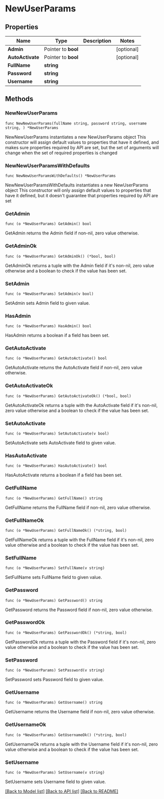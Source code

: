 # NewUserParams

## Properties

Name | Type | Description | Notes
------------ | ------------- | ------------- | -------------
**Admin** | Pointer to **bool** |  | [optional] 
**AutoActivate** | Pointer to **bool** |  | [optional] 
**FullName** | **string** |  | 
**Password** | **string** |  | 
**Username** | **string** |  | 

## Methods

### NewNewUserParams

`func NewNewUserParams(fullName string, password string, username string, ) *NewUserParams`

NewNewUserParams instantiates a new NewUserParams object
This constructor will assign default values to properties that have it defined,
and makes sure properties required by API are set, but the set of arguments
will change when the set of required properties is changed

### NewNewUserParamsWithDefaults

`func NewNewUserParamsWithDefaults() *NewUserParams`

NewNewUserParamsWithDefaults instantiates a new NewUserParams object
This constructor will only assign default values to properties that have it defined,
but it doesn't guarantee that properties required by API are set

### GetAdmin

`func (o *NewUserParams) GetAdmin() bool`

GetAdmin returns the Admin field if non-nil, zero value otherwise.

### GetAdminOk

`func (o *NewUserParams) GetAdminOk() (*bool, bool)`

GetAdminOk returns a tuple with the Admin field if it's non-nil, zero value otherwise
and a boolean to check if the value has been set.

### SetAdmin

`func (o *NewUserParams) SetAdmin(v bool)`

SetAdmin sets Admin field to given value.

### HasAdmin

`func (o *NewUserParams) HasAdmin() bool`

HasAdmin returns a boolean if a field has been set.

### GetAutoActivate

`func (o *NewUserParams) GetAutoActivate() bool`

GetAutoActivate returns the AutoActivate field if non-nil, zero value otherwise.

### GetAutoActivateOk

`func (o *NewUserParams) GetAutoActivateOk() (*bool, bool)`

GetAutoActivateOk returns a tuple with the AutoActivate field if it's non-nil, zero value otherwise
and a boolean to check if the value has been set.

### SetAutoActivate

`func (o *NewUserParams) SetAutoActivate(v bool)`

SetAutoActivate sets AutoActivate field to given value.

### HasAutoActivate

`func (o *NewUserParams) HasAutoActivate() bool`

HasAutoActivate returns a boolean if a field has been set.

### GetFullName

`func (o *NewUserParams) GetFullName() string`

GetFullName returns the FullName field if non-nil, zero value otherwise.

### GetFullNameOk

`func (o *NewUserParams) GetFullNameOk() (*string, bool)`

GetFullNameOk returns a tuple with the FullName field if it's non-nil, zero value otherwise
and a boolean to check if the value has been set.

### SetFullName

`func (o *NewUserParams) SetFullName(v string)`

SetFullName sets FullName field to given value.


### GetPassword

`func (o *NewUserParams) GetPassword() string`

GetPassword returns the Password field if non-nil, zero value otherwise.

### GetPasswordOk

`func (o *NewUserParams) GetPasswordOk() (*string, bool)`

GetPasswordOk returns a tuple with the Password field if it's non-nil, zero value otherwise
and a boolean to check if the value has been set.

### SetPassword

`func (o *NewUserParams) SetPassword(v string)`

SetPassword sets Password field to given value.


### GetUsername

`func (o *NewUserParams) GetUsername() string`

GetUsername returns the Username field if non-nil, zero value otherwise.

### GetUsernameOk

`func (o *NewUserParams) GetUsernameOk() (*string, bool)`

GetUsernameOk returns a tuple with the Username field if it's non-nil, zero value otherwise
and a boolean to check if the value has been set.

### SetUsername

`func (o *NewUserParams) SetUsername(v string)`

SetUsername sets Username field to given value.



[[Back to Model list]](../README.md#documentation-for-models) [[Back to API list]](../README.md#documentation-for-api-endpoints) [[Back to README]](../README.md)


